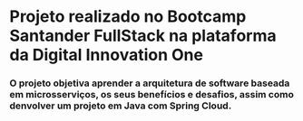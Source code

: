 # Projeto realizado no Bootcamp Santander FullStack na plataforma da Digital Innovation One

### O projeto objetiva aprender a arquitetura de software baseada em microsserviços, os seus benefícios e desafios, assim como denvolver um projeto em Java com Spring Cloud.
